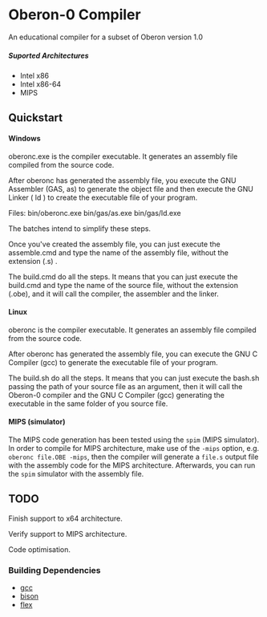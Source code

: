 
# Oberon-0 Compiler

An educational compiler for a subset of Oberon version 1.0

##### Suported Architectures
* Intel x86
* Intel x86-64
* MIPS

## Quickstart

#### Windows

oberonc.exe is the compiler executable.
It generates an assembly file compiled from the source code.

After oberonc has generated the assembly file, you execute
the GNU Assembler (GAS, as) to generate the object file and then
execute the GNU Linker ( ld ) to create the executable file of 
your program.

Files:
bin/oberonc.exe
bin/gas/as.exe
bin/gas/ld.exe

The batches intend to simplify these steps.

Once you've created the assembly file, you can
just execute the assemble.cmd and type the 
name of the assembly file, without the extension (.s) .

The build.cmd do all the steps. It means that you
can just execute the build.cmd and type the name
of the source file, without the extension (.obe),
and it will call the compiler, the assembler and
the linker.

#### Linux

oberonc is the compiler executable.
It generates an assembly file compiled from the source code.

After oberonc has generated the assembly file, you can execute the GNU C Compiler (gcc) to generate the executable file of your program.

The build.sh do all the steps. It means that you can just execute the bash.sh passing the path of your source file as an argument, then it will call the Oberon-0 compiler and the GNU C Compiler (gcc) generating the executable in the same folder of you source file.


#### MIPS (simulator)

The MIPS code generation has been tested using the `spim` (MIPS simulator). In order to compile for MIPS architecture, make use of the `-mips` option, e.g. `oberonc file.OBE -mips`, then the compiler will generate a `file.s` output file with the assembly code for the MIPS architecture. Afterwards, you can run the `spim` simulator with the assembly file.

## TODO

Finish support to x64 architecture.

Verify support to MIPS architecture.

Code optimisation.


### Building Dependencies

* [gcc](https://gcc.gnu.org/)
* [bison](http://www.gnu.org/software/bison/) 
* [flex](http://flex.sourceforge.net/)

